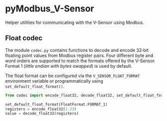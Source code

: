# pyModbus_V-Sensor

Helper utilities for communicating with the V-Sensor using Modbus.

## Float codec

The module `codec.py` contains functions to decode and encode 32‑bit
floating point values from Modbus register pairs. Four different byte and
word orders are supported to match the formats offered by the V-Sensor.
Format 1 (*little endian with bytes swapped*) is used by default.

The float format can be configured via the `V_SENSOR_FLOAT_FORMAT`
environment variable or programmatically using
`set_default_float_format()`.

```python
from codec import encode_float32, decode_float32, set_default_float_format, FloatFormat

set_default_float_format(FloatFormat.FORMAT_1)
registers = encode_float32(1.23)
value = decode_float32(registers)
```
